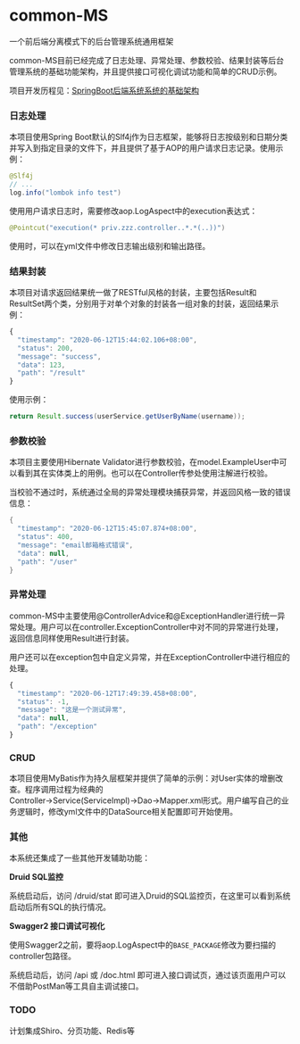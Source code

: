 # common-MS
一个前后端分离模式下的后台管理系统通用框架

common-MS目前已经完成了日志处理、异常处理、参数校验、结果封装等后台管理系统的基础功能架构，并且提供接口可视化调试功能和简单的CRUD示例。

项目开发历程见：[SpringBoot后端系统系统的基础架构]()

### 日志处理

本项目使用Spring Boot默认的Slf4j作为日志框架，能够将日志按级别和日期分类并写入到指定目录的文件下，并且提供了基于AOP的用户请求日志记录。使用示例：

```Java
@Slf4j
// ...
log.info("lombok info test")
```

使用用户请求日志时，需要修改aop.LogAspect中的execution表达式：

```Java
@Pointcut("execution(* priv.zzz.controller..*.*(..))")
```

使用时，可以在yml文件中修改日志输出级别和输出路径。

### 结果封装

本项目对请求返回结果统一做了RESTful风格的封装，主要包括Result和ResultSet两个类，分别用于对单个对象的封装各一组对象的封装，返回结果示例：

```javascript
{
  "timestamp": "2020-06-12T15:44:02.106+08:00",
  "status": 200,
  "message": "success",
  "data": 123,
  "path": "/result"
}
```

使用示例：

```Java
return Result.success(userService.getUserByName(username));
```

### 参数校验

本项目主要使用Hibernate Validator进行参数校验，在model.ExampleUser中可以看到其在实体类上的用例。也可以在Controller传参处使用注解进行校验。

当校验不通过时，系统通过全局的异常处理模块捕获异常，并返回风格一致的错误信息：

```Java
{
  "timestamp": "2020-06-12T15:45:07.874+08:00",
  "status": 400,
  "message": "email邮箱格式错误",
  "data": null,
  "path": "/user"
}
```

### 异常处理

common-MS中主要使用@ControllerAdvice和@ExceptionHandler进行统一异常处理。用户可以在controller.ExceptionController中对不同的异常进行处理，返回信息同样使用Result进行封装。

用户还可以在exception包中自定义异常，并在ExceptionController中进行相应的处理。

```javascript
{
  "timestamp": "2020-06-12T17:49:39.458+08:00",
  "status": -1,
  "message": "这是一个测试异常",
  "data": null,
  "path": "/exception"
}
```

### CRUD

本项目使用MyBatis作为持久层框架并提供了简单的示例：对User实体的增删改查。程序调用过程为经典的Controller→Service(ServiceImpl)→Dao→Mapper.xml形式。用户编写自己的业务逻辑时，修改yml文件中的DataSource相关配置即可开始使用。

### 其他

本系统还集成了一些其他开发辅助功能：

**Druid SQL监控**

系统启动后，访问 /druid/stat 即可进入Druid的SQL监控页，在这里可以看到系统启动后所有SQL的执行情况。

**Swagger2 接口调试可视化**

使用Swagger2之前，要将aop.LogAspect中的`BASE_PACKAGE`修改为要扫描的controller包路径。

系统启动后，访问 /api 或 /doc.html 即可进入接口调试页，通过该页面用户可以不借助PostMan等工具自主调试接口。

### TODO

计划集成Shiro、分页功能、Redis等